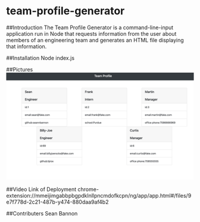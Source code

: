 # team-profile-generator

##Introduction
The Team Profile Generator is a command-line-input application run in Node that requests information from the user about members of an engineering team and generates an HTML file displaying that information.

##Installation
Node index.js

##Pictures
![Image](images/deployed.jpg)

##Video Link of Deployment
chrome-extension://mmeijimgabbpbgpdklnllpncmdofkcpn/ng/app/app.html#/files/9e7f778d-2c21-487b-y474-880daa9af4b2

##Contributers
Sean Bannon
